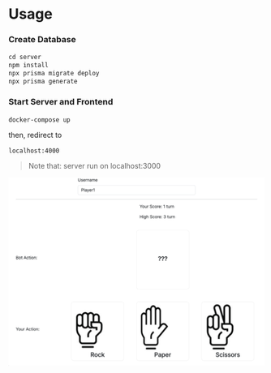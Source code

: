 # Usage

###  Create Database

```code
cd server
npm install
npx prisma migrate deploy
npx prisma generate
```

### Start Server and Frontend
```code
docker-compose up
```
then, redirect to
```
localhost:4000
```

> Note that: server run on localhost:3000

![เป่ายิ้งฉุบ](https://github.com/tanapoj/interview-coraline-1/blob/main/Screenshot-1.png)
